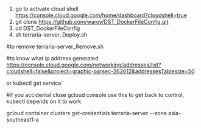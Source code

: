 
1. go to activate cloud shell https://console.cloud.google.com/home/dashboard?cloudshell=true
2. git clone https://github.com/waroy/DST_DockerFileConfig.git
3. cd DST_DockerFileConfig
4. sh terraria-server_Deploy.sh

#to remove
terraria-server_Remove.sh

#to know what ip address generated
https://console.cloud.google.com/networking/addresses/list?cloudshell=false&project=graphic-parsec-262612&addressesTablesize=50

or
kubectl get service`

#if you accidental close gcloud console use this to get back to control, kubectl depends on it to work

gcloud container clusters get-credentials terraria-server --zone asia-southeast1-a
